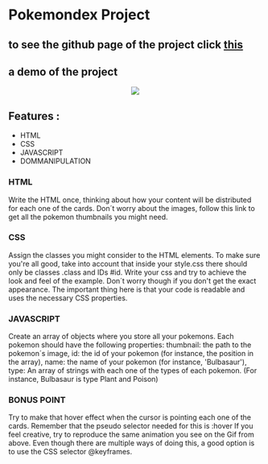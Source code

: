 # Pokemondex Project

## to see the github page of the project click [this](https://mani8217.github.io/pokemoProject/)


## a demo of the project

<p align="center">
  <img src="https://media.giphy.com/media/RimwMAVDbA3CvNk5O0/giphy.gif">
  </p>



## Features :
  - HTML
  - CSS
  - JAVASCRIPT
  - DOMMANIPULATION

### HTML
Write the HTML once, thinking about how your content will be distributed for each one of the cards. Don´t worry about the images, follow this link to get all the pokemon thumbnails you might need.

### CSS

Assign the classes you might consider to the HTML elements. To make sure you're all good, take into account that inside your style.css there should only be classes .class and IDs #id.
Write your css and try to achieve the look and feel of the example. Don´t worry though if you don't get the exact appearance. The important thing here is that your code is readable and uses the necessary CSS properties.

### JAVASCRIPT

Create an array of objects where you store all your pokemons. Each pokemon should have the following properties:
thumbnail: the path to the pokemon´s image,
id: the id of your pokemon (for instance, the position in the array),
name: the name of your pokemon (for instance, 'Bulbasaur'),
type: An array of strings with each one of the types of each pokemon. (For instance, Bulbasaur is type Plant and Poison)

### BONUS POINT

Try to make that hover effect when the cursor is pointing each one of the cards. Remember that the pseudo selector needed for this is :hover
If you feel creative, try to reproduce the same animation you see on the Gif from above. Even though there are multiple ways of doing this, a good option is to use the CSS selector @keyframes.
